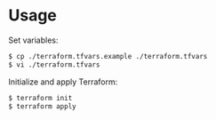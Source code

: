 # Usage

Set variables:

```sh
$ cp ./terraform.tfvars.example ./terraform.tfvars
$ vi ./terraform.tfvars
```

Initialize and apply Terraform:

```sh
$ terraform init
$ terraform apply
```

